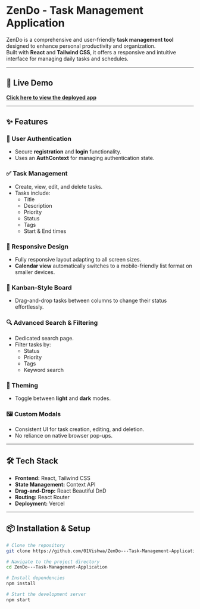 # ZenDo - Task Management Application

ZenDo is a comprehensive and user-friendly **task management tool** designed to enhance personal productivity and organization.  
Built with **React** and **Tailwind CSS**, it offers a responsive and intuitive interface for managing daily tasks and schedules.

---

## 🚀 Live Demo
[**Click here to view the deployed app**](https://zen-do-rosy.vercel.app/)

---

## ✨ Features

### 🔐 User Authentication
- Secure **registration** and **login** functionality.
- Uses an **AuthContext** for managing authentication state.

### ✅ Task Management
- Create, view, edit, and delete tasks.
- Tasks include:
  - Title
  - Description
  - Priority
  - Status
  - Tags
  - Start & End times

### 📱 Responsive Design
- Fully responsive layout adapting to all screen sizes.
- **Calendar view** automatically switches to a mobile-friendly list format on smaller devices.

### 🎯 Kanban-Style Board
- Drag-and-drop tasks between columns to change their status effortlessly.

### 🔍 Advanced Search & Filtering
- Dedicated search page.
- Filter tasks by:
  - Status
  - Priority
  - Tags
  - Keyword search

### 🎨 Theming
- Toggle between **light** and **dark** modes.

### 🖼 Custom Modals
- Consistent UI for task creation, editing, and deletion.
- No reliance on native browser pop-ups.

---

## 🛠 Tech Stack
- **Frontend:** React, Tailwind CSS
- **State Management:** Context API
- **Drag-and-Drop:** React Beautiful DnD
- **Routing:** React Router
- **Deployment:** Vercel

---

## 📦 Installation & Setup

```bash
# Clone the repository
git clone https://github.com/01Vishwa/ZenDo---Task-Management-Application.git

# Navigate to the project directory
cd ZenDo---Task-Management-Application

# Install dependencies
npm install

# Start the development server
npm start
